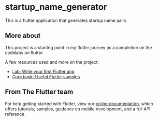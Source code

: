 # startup_name_generator

This is a flutter application that generates startup name pairs.

## More about

This project is a starting point in my flutter journey as a completion on the codelabs on flutter.

A few resources used and more on the project:

- [Lab: Write your first Flutter app](https://flutter.dev/docs/get-started/codelab)
- [Cookbook: Useful Flutter samples](https://flutter.dev/docs/cookbook)


## From The Flutter team

For help getting started with Flutter, view our
[online documentation](https://flutter.dev/docs), which offers tutorials,
samples, guidance on mobile development, and a full API reference.
